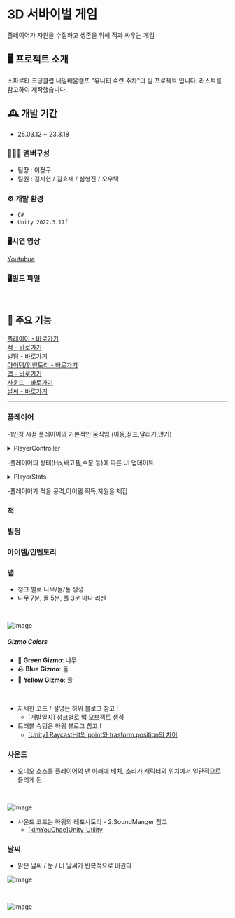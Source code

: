 # 3D 서바이벌 게임
플레이어가 자원을 수집하고 생존을 위해 적과 싸우는 게임


## 🖥️ 프로젝트 소개
스파르타 코딩클럽 내일배움캠프 "유니티 숙련 주차"의 팀 프로젝트 입니다.
러스트를 참고하여 제작했습니다.
<br>

## 🕰️ 개발 기간
* 25.03.12 ~ 23.3.18

### 🧑‍🤝‍🧑 맴버구성
 - 팀장 : 이정구
 - 팀원 : 김지현 / 김효재 / 심형진 / 오우택  

### ⚙️ 개발 환경
- `C#`
- `Unity 2022.3.17f`

### 🖥️시연 영상
[Youtubue](https://www.youtube.com/watch?v=6BjTQC2YuKI)
<br>
### 🖥️빌드 파일
<br>

## 📌 주요 기능
[플레이어 - 바로가기](#플레이어)
<br>
[적 - 바로가기](#적)
<br>
[빌딩 - 바로가기](#빌딩)
<br>
[아이템/인벤토리 - 바로가기](#아이템/인벤토리)
<br>
[맵 - 바로가기](#맵)
<br>
[사운드 - 바로가기](#사운드)
<br>
[날씨 - 바로가기](#날씨)
<br>

---
### 플레이어
-1인칭 시점 플레이어의 기본적인 움직임 (이동,점프,달리기,앉기)
<details>
<summary>
  PlayerController
</summary>

public class PlayerController : MonoBehaviour 



    public float walkSpeed = 5f;
    public float sprintSpeed = 10f;
    public float jumpForce = 5f;
    public float crouchSpeed = 2f;
    public float crouchHeight = 0.5f;
    public float standHeight = 1f;

    private Rigidbody rb;
    private float moveSpeed;
    private bool isCrouching = false;

    public Transform cameraHolder;  // MainCamera를 여기 연결
    private float mouseSensitivity = 2f;
    private float xRotation = 0f;

    // 카메라 회전 제어 변수
    private bool canLook = true;

    // 플레이어 이동 제어 변수
    private bool canMove = true;

    // UI의 Aim 객체 참조
    public GameObject Aim;  // 인스펙터에서 Aim을 UI 이미지로 연결

    void Start()
    {
        rb = GetComponent<Rigidbody>();
        Cursor.lockState = CursorLockMode.Locked; // 마우스 잠금
        moveSpeed = walkSpeed; // 기본 이동 속도 설정
        cameraHolder.localPosition += new Vector3(0f, 0f, 0.5f);
    }

    void Update()
    {
        if (canMove) // canMove가 true일 때만 이동
        {
            MovePlayer();
            Jump();
            Crouch();
        }

        if (canLook) LookAround();  // canLook이 true일 때만 LookAround 실행

        ToggleInventory();
    }

    void MovePlayer()
    {
        float horizontal = Input.GetAxis("Horizontal");
        float vertical = Input.GetAxis("Vertical");

        Vector3 moveDirection = transform.right * horizontal + transform.forward * vertical;

        if (Input.GetKey(KeyCode.LeftShift) && !isCrouching)
        {
            moveSpeed = sprintSpeed;
        }
        else if (isCrouching)
        {
            moveSpeed = crouchSpeed;
        }
        else
        {
            moveSpeed = walkSpeed;
        }

        rb.MovePosition(transform.position + moveDirection.normalized * moveSpeed * Time.deltaTime);
    }

    void Jump()
    {
        if (Input.GetKeyDown(KeyCode.Space) && Mathf.Abs(rb.velocity.y) < 0.01f)
        {
            rb.AddForce(Vector3.up * jumpForce, ForceMode.Impulse);
        }
    }

    void Crouch()
    {
        if (Input.GetKeyDown(KeyCode.C))
        {
            if (isCrouching)
            {
                StandUp();
            }
            else
            {
                CrouchDown();
            }
        }
    }

    void CrouchDown()
    {
        isCrouching = true;
        transform.localScale = new Vector3(transform.localScale.x, crouchHeight, transform.localScale.z);
        cameraHolder.localPosition = new Vector3(cameraHolder.localPosition.x, crouchHeight, cameraHolder.localPosition.z);
        Debug.Log("앉기 완료");
    }

    void StandUp()
    {
        isCrouching = false;
        transform.localScale = new Vector3(transform.localScale.x, standHeight, transform.localScale.z);
        cameraHolder.localPosition = new Vector3(cameraHolder.localPosition.x, standHeight, cameraHolder.localPosition.z);
        Debug.Log("서기 완료");
    }

    void LookAround()
    {
        float mouseX = Input.GetAxis("Mouse X") * mouseSensitivity;
        float mouseY = Input.GetAxis("Mouse Y") * mouseSensitivity;

        xRotation -= mouseY;
        xRotation = Mathf.Clamp(xRotation, -90f, 90f);

        cameraHolder.localRotation = Quaternion.Euler(xRotation, 0f, 0f); //MainCamera 회전
        transform.Rotate(Vector3.up * mouseX);
    }


</details>

-플레이어의 상태(Hp,배고픔,수분 등)에 따른 UI 업데이트
<details>
<summary>
  PlayerStats
</summary>
public class PlayerStats : MonoBehaviour


    public float maxHP = 100f;
    public float maxHunger = 100f;
    public float maxThirst = 100f;

    private float currentHP;
    private float currentHunger;
    private float currentThirst;

    public float hungerDecreaseRate = 1f;
    public float thirstDecreaseRate = 1.5f;
    public float hpDecreaseRate = 5f;

    private void Start()
    {
        currentHP = maxHP;
        currentHunger = maxHunger;
        currentThirst = maxThirst;

        UpdateUI();

        InvokeRepeating(nameof(DecreaseStatsOverTime), 1f, 1f);
    }

    private void DecreaseStatsOverTime()
    {
        if (currentHunger > 0)
        {
            currentHunger -= hungerDecreaseRate;
        }
        else
        {
            if (currentThirst > 0)
            {
                currentThirst -= thirstDecreaseRate;
            }
        }

        if (currentThirst <= 0 && currentHP > 0)
        {
            currentHP -= hpDecreaseRate;
        }
        
        UpdateUI();
    }

    public void TakeDamage(float damage)
    {
        currentHP -= damage;
        if (currentHP <= 0)
        {
            currentHP = 0;
            Die(); // 체력이 0 이하가 되면 죽음 처리
        }
        UpdateUI(); // 체력 UI 업데이트
    }

    private void Die()
    {
        // 죽었을 때 처리
        Debug.Log("Player died");
    }
    private void UpdateUI()
    {
        UIManager.Instance.UpdateHP(currentHP, maxHP);
        UIManager.Instance.UpdateHunger(currentHunger, maxHunger);
        UIManager.Instance.UpdateThirst(currentThirst, maxThirst);
    }


</details>

-플레이어가 적을 공격,아이템 획득,자원을 채집


### 적

### 빌딩

### 아이템/인벤토리

### 맵 
 - 청크 별로 나무/돌/풀 생성
 - 나무 7분, 돌 5분, 풀 3분 마다 리젠
<br>

![Image](https://github.com/user-attachments/assets/0bbe8020-2e4b-444c-85a6-57f5da14c6b3)
<br>
##### Gizmo Colors
- 🌳 **Green Gizmo**: 나무  
- 🪨 **Blue Gizmo**: 돌  
- 🌿 **Yellow Gizmo**: 풀

<br>

 - 자세한 코드 / 설명은 하위 블로그 참고 ! 
    - [[개발일지] 청크별로 맵 오브젝트 생성](https://youcheachae.tistory.com/58)
 - 트러블 슈팅은 하위 블로그 참고 ! 
    - [[Unity] RaycastHit의 point와 trasform.position의 차이](https://youcheachae.tistory.com/59)

### 사운드
 - 오디오 소스를 플레이어의 맨 아래에 배치, 소리가 캐릭터의 위치에서 일관적으로 들리게 됨.
<br>

![Image](https://github.com/user-attachments/assets/ce00bc22-a823-4219-b1b4-4d17fb610f16)
<br>

 - 사운드 코드는 하위의 레포시토리 - 2.SoundManger 참고
    - [[kimYouChae]Unity-Utility](https://github.com/kimYouChae/Unity-Utility)
  
### 날씨
 - 맑은 날씨 / 눈 / 비 날씨가 반복적으로 바뀐다

![Image](https://github.com/user-attachments/assets/90b0243d-7341-49ce-b349-cac7210bbcda)

<br>

![Image](https://github.com/user-attachments/assets/e77c4deb-3f75-4734-ae9e-c7f832fe6b29)
